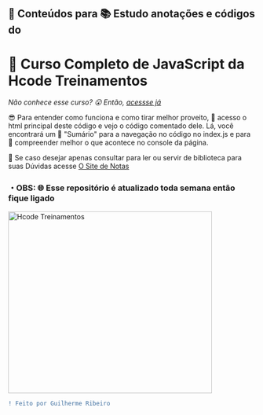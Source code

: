 ## 📑 Conteúdos para 📚 Estudo anotações e códigos do
# 🦔 Curso Completo de JavaScript da Hcode Treinamentos

_Não conhece esse curso? 😮 Então, [acessse já](https://www.udemy.com/course/javascript-curso-completo/)_

😎 Para entender como funciona e como tirar melhor proveito, 📙 acesso o html principal deste código e vejo o código comentado dele. Lá, você encontrará um 🤯 "Sumário" para a navegação no código no index.js e para 🧐 compreender melhor o que acontece no console da página.

📖 Se caso desejar apenas consultar para ler ou servir de biblioteca para suas  Dúvidas acesse [O Site de Notas](https://notes-hcode-js.web.app)

### **・OBS: 🌐 Esse repositório é atualizado toda semana então fique ligado**

<img alt="Hcode Treinamentos" width="415px" height="370px" src="https://cdn.discordapp.com/attachments/785272306720047116/835889153957691392/hcodeIcon.png">

```diff
! Feito por Guilherme Ribeiro
```